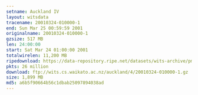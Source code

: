 ```yaml
---
setname: Auckland IV
layout: witsdata
tracename: 20010324-010000-1
end: Sun Mar 25 00:59:59 2001
originalname: 20010324-010000-1
gzsize: 517 MB
len: 24:00:00
start: Sat Mar 24 01:00:00 2001
totalwirelen: 11,200 MB
ripedownload: https://data-repository.ripe.net/datasets/wits-archive/pma/long/auck/4//20010324-010000-1.gz
pkts: 26 million
download: ftp://wits.cs.waikato.ac.nz/auckland/4/20010324-010000-1.gz
size: 1,899 MB
md5: a6b5f90664b56c1dbab25097894038ad
---
```

